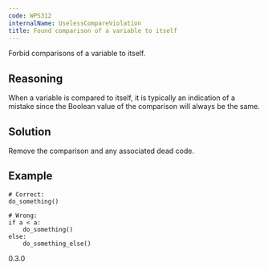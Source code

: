 ```yaml
---
code: WPS312
internalName: UselessCompareViolation
title: Found comparison of a variable to itself
---
```


Forbid comparisons of a variable to itself.

## Reasoning
When a variable is compared to itself, it is typically an indication
of a mistake since the Boolean value of the comparison will always
be the same.

## Solution
Remove the comparison and any associated dead code.

## Example

    # Correct:
    do_something()
    
    # Wrong:
    if a < a:
        do_something()
    else:
        do_something_else()

<div class="versionadded">

0.3.0

</div>